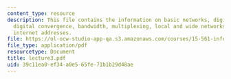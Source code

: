 ```yaml
---
content_type: resource
description: This file contains the information on basic networks, digital vs analog,
  digital convergence, bandwidth, multiplexing, local and wide networks, packet switching,
  internet addresses.
file: https://ol-ocw-studio-app-qa.s3.amazonaws.com/courses/15-561-information-technology-essentials-spring-2005/39c11ea0ef34a0e565fe71b1b29d48ae_lecture3.pdf
file_type: application/pdf
resourcetype: Document
title: lecture3.pdf
uid: 39c11ea0-ef34-a0e5-65fe-71b1b29d48ae
---
```

